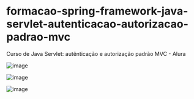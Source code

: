 # formacao-spring-framework-java-servlet-autenticacao-autorizacao-padrao-mvc
Curso de Java Servlet: autênticação e autorização padrão MVC - Alura

![image](https://user-images.githubusercontent.com/660615/171885629-4df0a664-032f-432e-af26-0e9fae96dd8f.png)

![image](https://user-images.githubusercontent.com/660615/171886041-203144a8-6216-41d8-854b-82e24282eec1.png)

![image](https://user-images.githubusercontent.com/660615/171886348-c870a746-2e92-4ed8-866e-c5b6317e095d.png)
